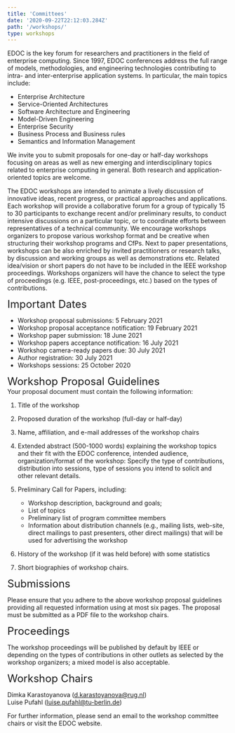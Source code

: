 ```yaml
---
title: 'Committees'
date: '2020-09-22T22:12:03.284Z'
path: '/workshops/'
type: workshops
---
```


EDOC is the key forum for researchers and practitioners in the field of enterprise
computing. Since 1997, EDOC conferences address the full range of models,
methodologies, and engineering technologies contributing to intra- and
inter-enterprise application systems. In particular, the main topics include:
- Enterprise Architecture
- Service-Oriented Architectures
- Software Architecture and Engineering
- Model-Driven Engineering
- Enterprise Security
- Business Process and Business rules
- Semantics and Information Management

We invite you to submit proposals for one-day or half-day workshops focusing on
areas as well as new emerging and interdisciplinary topics related to enterprise
computing in general. Both research and application-oriented topics are welcome. 

The EDOC workshops are intended to animate a lively discussion of innovative
ideas, recent progress, or practical approaches and applications. Each workshop will
provide a collaborative forum for a group of typically 15 to 30 participants to
exchange recent and/or preliminary results, to conduct intensive discussions on a
particular topic, or to coordinate efforts between representatives of a technical
community. We encourage workshops organizers to propose various workshop
format and be creative when structuring their workshop programs and CfPs. Next to
paper presentations, workshops can be also enriched by invited practitioners or
research talks, by discussion and working groups as well as demonstrations etc.
Related idea/vision or short papers do not have to be included in the IEEE workshop
proceedings. Workshops organizers will have the chance to select the type of
proceedings (e.g. IEEE, post-proceedings, etc.) based on the types of contributions. 

<div style="font-size:18pt;">Important Dates</div>

- Workshop proposal submissions: 5 February 2021
- Workshop proposal acceptance notification: 19 February 2021
- Workshop paper submission: 18 June 2021
- Workshop papers acceptance notification: 16 July 2021
- Workshop camera-ready papers due: 30 July 2021
- Author registration: 30 July 2021
- Workshops sessions: 25 October 2020

<div style="font-size:18pt;">Workshop Proposal Guidelines</div>
Your proposal document must contain the following information:

1. Title of the workshop
2. Proposed duration of the workshop (full-day or half-day)
3. Name, affiliation, and e-mail addresses of the workshop chairs
4. Extended abstract (500-1000 words) explaining the workshop topics and their fit
with the EDOC conference, intended audience, organization/format of the
workshop: Specify the type of contributions, distribution into sessions, type of
sessions you intend to solicit and other relevant details.

5. Preliminary Call for Papers, including:
    * Workshop description, background and goals;
    * List of topics
    - Preliminary list of program committee members
    - Information about distribution channels (e.g., mailing lists, web-site, direct mailings
    to past presenters, other direct mailings) that will be used for advertising the
    workshop
6. History of the workshop (if it was held before) with some statistics
7. Short biographies of workshop chairs.

<div style="font-size:18pt;">Submissions</div>

Please ensure that you adhere to the above workshop proposal guidelines providing
all requested information using at most six pages. The proposal must be submitted
as a PDF file to the workshop chairs. 

<div style="font-size:18pt;">Proceedings</div>

The workshop proceedings will be published by default by IEEE or depending on the
types of contributions in other outlets as selected by the workshop organizers; a
mixed model is also acceptable.

<div style="font-size:18pt;">Workshop Chairs</div>

Dimka Karastoyanova (d.karastoyanova@rug.nl)<br/>
Luise Pufahl (luise.pufahl@tu-berlin.de)

For further information, please send an email to the workshop committee chairs or
visit the EDOC website. 
